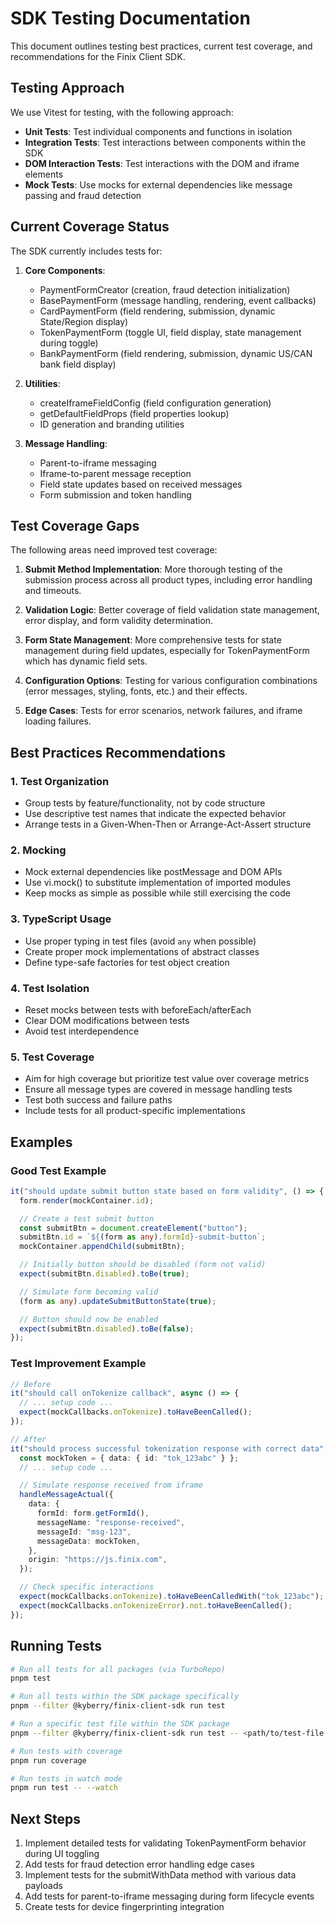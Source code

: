 # SDK Testing Documentation

This document outlines testing best practices, current test coverage, and recommendations for the Finix Client SDK.

## Testing Approach

We use Vitest for testing, with the following approach:

- **Unit Tests**: Test individual components and functions in isolation
- **Integration Tests**: Test interactions between components within the SDK
- **DOM Interaction Tests**: Test interactions with the DOM and iframe elements
- **Mock Tests**: Use mocks for external dependencies like message passing and fraud detection

## Current Coverage Status

The SDK currently includes tests for:

1. **Core Components**:

   - PaymentFormCreator (creation, fraud detection initialization)
   - BasePaymentForm (message handling, rendering, event callbacks)
   - CardPaymentForm (field rendering, submission, dynamic State/Region display)
   - TokenPaymentForm (toggle UI, field display, state management during toggle)
   - BankPaymentForm (field rendering, submission, dynamic US/CAN bank field display)

2. **Utilities**:

   - createIframeFieldConfig (field configuration generation)
   - getDefaultFieldProps (field properties lookup)
   - ID generation and branding utilities

3. **Message Handling**:
   - Parent-to-iframe messaging
   - Iframe-to-parent message reception
   - Field state updates based on received messages
   - Form submission and token handling

## Test Coverage Gaps

The following areas need improved test coverage:

1. **Submit Method Implementation**: More thorough testing of the submission process across all product types, including error handling and timeouts.

2. **Validation Logic**: Better coverage of field validation state management, error display, and form validity determination.

3. **Form State Management**: More comprehensive tests for state management during field updates, especially for TokenPaymentForm which has dynamic field sets.

4. **Configuration Options**: Testing for various configuration combinations (error messages, styling, fonts, etc.) and their effects.

5. **Edge Cases**: Tests for error scenarios, network failures, and iframe loading failures.

## Best Practices Recommendations

### 1. Test Organization

- Group tests by feature/functionality, not by code structure
- Use descriptive test names that indicate the expected behavior
- Arrange tests in a Given-When-Then or Arrange-Act-Assert structure

### 2. Mocking

- Mock external dependencies like postMessage and DOM APIs
- Use vi.mock() to substitute implementation of imported modules
- Keep mocks as simple as possible while still exercising the code

### 3. TypeScript Usage

- Use proper typing in test files (avoid `any` when possible)
- Create proper mock implementations of abstract classes
- Define type-safe factories for test object creation

### 4. Test Isolation

- Reset mocks between tests with beforeEach/afterEach
- Clear DOM modifications between tests
- Avoid test interdependence

### 5. Test Coverage

- Aim for high coverage but prioritize test value over coverage metrics
- Ensure all message types are covered in message handling tests
- Test both success and failure paths
- Include tests for all product-specific implementations

## Examples

### Good Test Example

```typescript
it("should update submit button state based on form validity", () => {
  form.render(mockContainer.id);

  // Create a test submit button
  const submitBtn = document.createElement("button");
  submitBtn.id = `${(form as any).formId}-submit-button`;
  mockContainer.appendChild(submitBtn);

  // Initially button should be disabled (form not valid)
  expect(submitBtn.disabled).toBe(true);

  // Simulate form becoming valid
  (form as any).updateSubmitButtonState(true);

  // Button should now be enabled
  expect(submitBtn.disabled).toBe(false);
});
```

### Test Improvement Example

```typescript
// Before
it("should call onTokenize callback", async () => {
  // ... setup code ...
  expect(mockCallbacks.onTokenize).toHaveBeenCalled();
});

// After
it("should process successful tokenization response with correct data", async () => {
  const mockToken = { data: { id: "tok_123abc" } };
  // ... setup code ...

  // Simulate response received from iframe
  handleMessageActual({
    data: {
      formId: form.getFormId(),
      messageName: "response-received",
      messageId: "msg-123",
      messageData: mockToken,
    },
    origin: "https://js.finix.com",
  });

  // Check specific interactions
  expect(mockCallbacks.onTokenize).toHaveBeenCalledWith("tok_123abc");
  expect(mockCallbacks.onTokenizeError).not.toHaveBeenCalled();
});
```

## Running Tests

```bash
# Run all tests for all packages (via TurboRepo)
pnpm test

# Run all tests within the SDK package specifically
pnpm --filter @kyberry/finix-client-sdk run test

# Run a specific test file within the SDK package
pnpm --filter @kyberry/finix-client-sdk run test -- <path/to/test-file.test.ts>

# Run tests with coverage
pnpm run coverage

# Run tests in watch mode
pnpm run test -- --watch
```

## Next Steps

1. Implement detailed tests for validating TokenPaymentForm behavior during UI toggling
2. Add tests for fraud detection error handling edge cases
3. Implement tests for the submitWithData method with various data payloads
4. Add tests for parent-to-iframe messaging during form lifecycle events
5. Create tests for device fingerprinting integration
